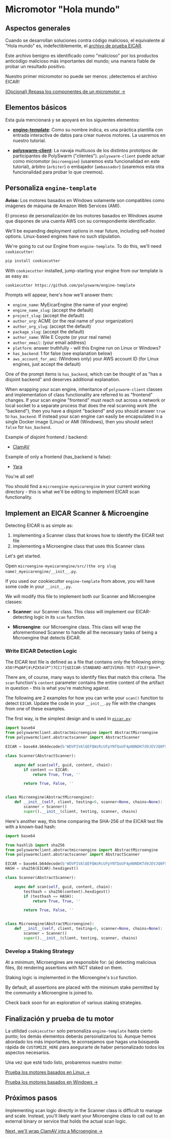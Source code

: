 # Micromotor "Hola mundo"

## Aspectos generales

Cuando se desarrollan soluciones contra código malicioso, el equivalente al "Hola mundo" es, indefectiblemente, el [archivo de prueba EICAR](https://en.wikipedia.org/wiki/EICAR_test_file).

Este archivo benigno es identificado como "malicioso" por los productos anticódigo malicioso más importantes del mundo; una manera fiable de probar un resultado positivo.

Nuestro primer micromotor no puede ser menos: ¡detectemos el archivo EICAR!

[(Opcional) Repasa los componentes de un micromotor →](/concepts-participants-microengine/#breaking-down-microengines)

## Elementos básicos

Esta guía mencionará y se apoyará en los siguientes elementos:

* [**engine-template**](https://github.com/polyswarm/engine-template): Como su nombre indica, es una práctica plantilla con entrada interactiva de datos para crear nuevos motores. La usaremos en nuestro tutorial.

* [**polyswarm-client**](https://github.com/polyswarm/polyswarm-client): La navaja multiusos de los distintos prototipos de participantes de PolySwarm ("clientes"). `polyswarm-client` puede actuar como micromotor (`microengine`) (usaremos esta funcionalidad en este tutorial), árbitro (`arbiter`) o embajador (`ambassador`) (usaremos esta otra funcionalidad para probar lo que creemos).

## Personaliza `engine-template`

<div class="m-flag m-flag--warning">
  <p>
    <strong>Aviso:</strong>
    Los motores basados en Windows solamente son compatibles como imágenes de máquina de Amazon Web Services (AMI).
  </p>
  <p>
    El proceso de personalización de los motores basados en Windows asume que dispones de una cuenta AWS con su correspondiente identificador.
  </p>
  <p>
    We'll be expanding deployment options in near future, including self-hosted options. Linux-based engines have no such stipulation.
  </p>
</div>

We're going to cut our Engine from `engine-template`. To do this, we'll need `cookiecutter`:

```bash
pip install cookiecutter
```

With `cookiecutter` installed, jump-starting your engine from our template is as easy as:

```bash
cookiecutter https://github.com/polyswarm/engine-template
```

Prompts will appear, here's how we'll answer them:

* `engine_name`: MyEicarEngine (the name of your engine)
* `engine_name_slug`: (accept the default)
* `project_slug`: (accept the default)
* `author_org`: ACME (or the real name of your organization)
* `author_org_slug`: (accept the default)
* `package_slug`: (accept the default)
* `author_name`: Wile E Coyote (or your real name)
* `author_email`: (your email address)
* `platform`: answer truthfully - will this Engine run on Linux or Windows?
* `has_backend`: 1 for false (see explanation below)
* `aws_account_for_ami`: (Windows only) your AWS account ID (for Linux engines, just accept the default)

<div class="m-callout">
  <p>One of the prompt items is <code>has_backend</code>, which can be thought of as "has a disjoint backend" and deserves additional explanation.</p>
  <p>When wrapping your scan engine, inheritance of <code>polyswarm-client</code> classes and implementation of class functionality are referred to as "frontend" changes. If your scan engine "frontend" must reach out across a network or local socket to a separate process that does the real scanning work (the "backend"), then you have a disjoint "backend" and you should answer <code>true</code> to <code>has_backend</code>. If instead your scan engine can easily be encapsulated in a single Docker image (Linux) or AMI (Windows), then you should select <code>false</code> for <code>has_backend</code>.</p>
  <p>Example of disjoint frontend / backend:</p>
  <ul>
    <li><a href="https://github.com/polyswarm/polyswarm-client/blob/5959742f0014a582baf5046c7bf6694c23f7435e/src/microengine/clamav.py#L18">ClamAV</a></li>
  </ul>
  <p>Example of only a frontend (has_backend is false):</p>
  <ul>
    <li><a href="https://github.com/polyswarm/polyswarm-client/blob/master/src/microengine/yara.py">Yara</a></li>
  </ul>
</div>

You're all set!

You should find a `microengine-myeicarengine` in your current working directory - this is what we'll be editing to implement EICAR scan functionality.

## Implement an EICAR Scanner & Microengine

Detecting EICAR is as simple as:

1. implementing a Scanner class that knows how to identify the EICAR test file
2. implementing a Microengine class that uses this Scanner class

Let's get started.

Open `microengine-myeicarengine/src/(the org slug name)_myeicarengine/__init__.py`.

If you used our cookiecutter `engine-template` from above, you will have some code in your `__init__.py`.

We will modify this file to implement both our Scanner and Microengine classes:

* **Scanner**: our Scanner class. This class will implement our EICAR-detecting logic in its `scan` function.

* **Microengine**: our Microengine class. This class will wrap the aforementioned Scanner to handle all the necessary tasks of being a Microengine that detects EICAR.

### Write EICAR Detection Logic

The EICAR test file is defined as a file that contains only the following string: `X5O!P%@AP[4\PZX54(P^)7CC)7}$EICAR-STANDARD-ANTIVIRUS-TEST-FILE!$H+H*`.

There are, of course, many ways to identify files that match this criteria. The `scan` function's `content` parameter contains the entire content of the artifact in question - this is what you're matching against.

The following are 2 examples for how you can write your `scan()` function to detect `EICAR`. Update the code in your `__init__.py` file with the changes from one of these examples.

The first way, is the simplest design and is used in [`eicar.py`](https://github.com/polyswarm/polyswarm-client/blob/master/src/microengine/eicar.py):

```python
import base64
from polyswarmclient.abstractmicroengine import AbstractMicroengine
from polyswarmclient.abstractscanner import AbstractScanner

EICAR = base64.b64decode(b'WDVPIVAlQEFQWzRcUFpYNTQoUF4pN0NDKTd9JEVJQ0FSLVNUQU5EQVJELUFOVElWSVJVUy1URVNULUZJTEUhJEgrSCo=')

class Scanner(AbstractScanner):

    async def scan(self, guid, content, chain):
        if content == EICAR:
            return True, True, ''

        return True, False, ''


class Microengine(AbstractMicroengine):
    def __init__(self, client, testing=0, scanner=None, chains=None):
        scanner = Scanner()
        super().__init__(client, testing, scanner, chains)

```

Here's another way, this time comparing the SHA-256 of the EICAR test file with a known-bad hash:

```python
import base64

from hashlib import sha256
from polyswarmclient.abstractmicroengine import AbstractMicroengine
from polyswarmclient.abstractscanner import AbstractScanner

EICAR = base64.b64decode(b'WDVPIVAlQEFQWzRcUFpYNTQoUF4pN0NDKTd9JEVJQ0FSLVNUQU5EQVJELUFOVElWSVJVUy1URVNULUZJTEUhJEgrSCo=')
HASH = sha256(EICAR).hexdigest()

class Scanner(AbstractScanner):

    async def scan(self, guid, content, chain):
        testhash = sha256(content).hexdigest()
        if (testhash == HASH):
            return True, True, ''

        return True, False, ''


class Microengine(AbstractMicroengine):
    def __init__(self, client, testing=0, scanner=None, chains=None):
        scanner = Scanner()
        super().__init__(client, testing, scanner, chains)

```

### Develop a Staking Strategy

At a minimum, Microengines are responsible for: (a) detecting malicious files, (b) rendering assertions with NCT staked on them.

Staking logic is implemented in the Microengine's `bid` function.

By default, all assertions are placed with the minimum stake permitted by the community a Microengine is joined to.

Check back soon for an exploration of various staking strategies.

## Finalización y prueba de tu motor

La utilidad `cookiecutter` solo personaliza `engine-template` hasta cierto punto; los demás elementos deberás personalizarlos tú. Aunque hemos abordado los más importantes, te aconsejamos que hagas una búsqueda rápida de `CUSTOMIZE_HERE` para asegurarte de haber personalizado todos los aspectos necesarios.

Una vez que esté todo listo, probaremos nuestro motor:

[Prueba los motores basados en Linux →](/testing-linux/)

[Prueba los motores basados en Windows →](/testing-windows/)

## Próximos pasos

Implementing scan logic directly in the Scanner class is difficult to manage and scale. Instead, you'll likely want your Microengine class to call out to an external binary or service that holds the actual scan logic.

[Next, we'll wrap ClamAV into a Microengine →](/microengines-scratch-to-clamav/)